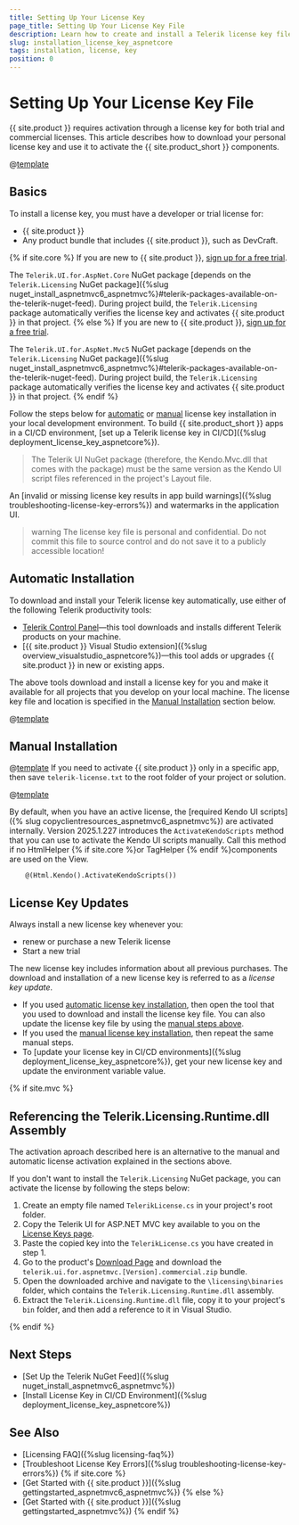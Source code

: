 ```yaml
---
title: Setting Up Your License Key
page_title: Setting Up Your License Key File
description: Learn how to create and install a Telerik license key file, which is required during application building and deployment.
slug: installation_license_key_aspnetcore
tags: installation, license, key
position: 0
---
```


# Setting Up Your License Key File

{{ site.product }} requires activation through a license key for both trial and commercial licenses. This article describes how to download your personal license key and use it to activate the {{ site.product_short }} components.

@[template](/_contentTemplates/licensing-templates.md#license-key-version)

## Basics

To install a license key, you must have a developer or trial license for:

* {{ site.product }}
* Any product bundle that includes {{ site.product }}, such as DevCraft.

{% if site.core %}
If you are new to {{ site.product }}, <a href="https://www.telerik.com/aspnet-core-ui" target="_blank">sign up for a free trial</a>.

The `Telerik.UI.for.AspNet.Core` NuGet package [depends on the `Telerik.Licensing` NuGet package]({%slug nuget_install_aspnetmvc6_aspnetmvc%}#telerik-packages-available-on-the-telerik-nuget-feed). During project build, the `Telerik.Licensing` package automatically verifies the license key and activates {{ site.product }} in that project.
{% else %}
If you are new to {{ site.product }}, <a href="https://www.telerik.com/aspnet-mvc" target="_blank">sign up for a free trial</a>.

The `Telerik.UI.for.AspNet.Mvc5` NuGet package [depends on the `Telerik.Licensing` NuGet package]({%slug nuget_install_aspnetmvc6_aspnetmvc%}#telerik-packages-available-on-the-telerik-nuget-feed). During project build, the `Telerik.Licensing` package automatically verifies the license key and activates {{ site.product }} in that project.
{% endif %}

Follow the steps below for [automatic](#automatic-installation) or [manual](#manual-installation) license key installation in your local development environment. To build {{ site.product_short }} apps in a CI/CD environment, [set up a Telerik license key in CI/CD]({%slug deployment_license_key_aspnetcore%}).

>The Telerik UI NuGet package (therefore, the Kendo.Mvc.dll that comes with the package) must be the same version as the Kendo UI script files referenced in the project's Layout file. 

An [invalid or missing license key results in app build warnings]({%slug troubleshooting-license-key-errors%}) and watermarks in the application UI.

>warning The license key file is personal and confidential. Do not commit this file to source control and do not save it to a publicly accessible location!

## Automatic Installation

To download and install your Telerik license key automatically, use either of the following Telerik productivity tools:

* <a href="https://docs.telerik.com/controlpanel/introduction" target="_blank">Telerik Control Panel</a>&mdash;this tool downloads and installs different Telerik products on your machine.
* [{{ site.product }} Visual Studio extension]({%slug overview_visualstudio_aspnetcore%})&mdash;this tool adds or upgrades {{ site.product }} in new or existing apps.

The above tools download and install a license key for you and make it available for all projects that you develop on your local machine. The license key file and location is specified in the [Manual Installation](#manual-installation) section below.

@[template](/_contentTemplates/licensing-templates.md#license-key-update-whenever)

## Manual Installation

@[template](/_contentTemplates/licensing-templates.md#license-key-manual-steps)
If you need to activate {{ site.product }} only in a specific app, then save `telerik-license.txt` to the root folder of your project or solution.

@[template](/_contentTemplates/licensing-templates.md#license-key-update-whenever)

By default, when you have an active license, the [required Kendo UI scripts]({% slug copyclientresources_aspnetmvc6_aspnetmvc%}) are activated internally. Version 2025.1.227 introduces the `ActivateKendoScripts` method that you can use to activate the Kendo UI scripts manually. Call this method if no HtmlHelper {% if site.core %}or TagHelper {% endif %}components are used on the View. 

```
    @(Html.Kendo().ActivateKendoScripts())
```

## License Key Updates

Always install a new license key whenever you:

* renew or purchase a new Telerik license
* Start a new trial

The new license key includes information about all previous purchases. The download and installation of a new license key is referred to as a *license key update*.

* If you used [automatic license key installation](#automatic-installation), then open the tool that you used to download and install the license key file. You can also update the license key file by using the [manual steps above](#manual-installation).
* If you used the [manual license key installation](#manual-installation), then repeat the same manual steps.
* To [update your license key in CI/CD environments]({%slug deployment_license_key_aspnetcore%}), get your new license key and update the environment variable value.

{% if site.mvc %}
## Referencing the Telerik.Licensing.Runtime.dll Assembly

The activation aproach described here is an alternative to the manual and automatic license activation explained in the sections above. 

If you don't want to install the `Telerik.Licensing` NuGet package, you can activate the license by following the steps below:

1. Create an empty file named `TelerikLicense.cs` in your project's root folder.
2. Copy the Telerik UI for ASP.NET MVC key available to you on the [License Keys page](https://www.telerik.com/account/your-licenses/license-keys).
3. Paste the copied key into the `TelerikLicense.cs` you have created in step 1. 
4. Go to the product's [Download Page](https://www.telerik.com/account/downloads/product-download?product=KENDOUIMVC) and download the `telerik.ui.for.aspnetmvc.[Version].commercial.zip` bundle. 
5. Open the downloaded archive and navigate to the `\licensing\binaries` folder, which contains the `Telerik.Licensing.Runtime.dll` assembly. 
6. Extract the `Telerik.Licensing.Runtime.dll` file, copy it to your project's `bin` folder, and then add a reference to it in Visual Studio. 

{% endif %}

## Next Steps

* [Set Up the Telerik NuGet Feed]({%slug nuget_install_aspnetmvc6_aspnetmvc%})
* [Install License Key in CI/CD Environment]({%slug deployment_license_key_aspnetcore%})

## See Also

* [Licensing FAQ]({%slug licensing-faq%})
* [Troubleshoot License Key Errors]({%slug troubleshooting-license-key-errors%})
{% if site.core %}
* [Get Started with {{ site.product }}]({%slug gettingstarted_aspnetmvc6_aspnetmvc%})
{% else %}
* [Get Started with {{ site.product }}]({%slug gettingstarted_aspnetmvc%})
{% endif %}

